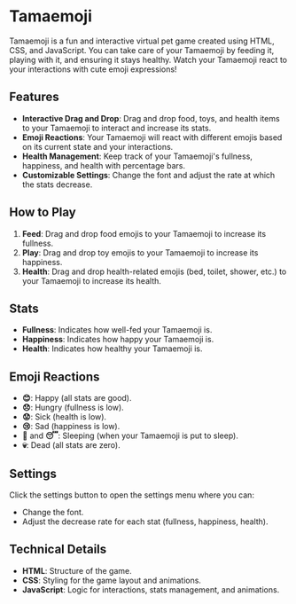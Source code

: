 # Tamaemoji

Tamaemoji is a fun and interactive virtual pet game created using HTML, CSS, and JavaScript. You can take care of your Tamaemoji by feeding it, playing with it, and ensuring it stays healthy. Watch your Tamaemoji react to your interactions with cute emoji expressions!

## Features

- **Interactive Drag and Drop**: Drag and drop food, toys, and health items to your Tamaemoji to interact and increase its stats.
- **Emoji Reactions**: Your Tamaemoji will react with different emojis based on its current state and your interactions.
- **Health Management**: Keep track of your Tamaemoji's fullness, happiness, and health with percentage bars.
- **Customizable Settings**: Change the font and adjust the rate at which the stats decrease.

## How to Play

1. **Feed**: Drag and drop food emojis to your Tamaemoji to increase its fullness.
2. **Play**: Drag and drop toy emojis to your Tamaemoji to increase its happiness.
3. **Health**: Drag and drop health-related emojis (bed, toilet, shower, etc.) to your Tamaemoji to increase its health.

## Stats

- **Fullness**: Indicates how well-fed your Tamaemoji is.
- **Happiness**: Indicates how happy your Tamaemoji is.
- **Health**: Indicates how healthy your Tamaemoji is.

## Emoji Reactions

- **😊**: Happy (all stats are good).
- **😞**: Hungry (fullness is low).
- **😟**: Sick (health is low).
- **😢**: Sad (happiness is low).
- **🥱** and **😴**: Sleeping (when your Tamaemoji is put to sleep).
- **💀**: Dead (all stats are zero).

## Settings

Click the settings button to open the settings menu where you can:
- Change the font.
- Adjust the decrease rate for each stat (fullness, happiness, health).

## Technical Details

- **HTML**: Structure of the game.
- **CSS**: Styling for the game layout and animations.
- **JavaScript**: Logic for interactions, stats management, and animations.


